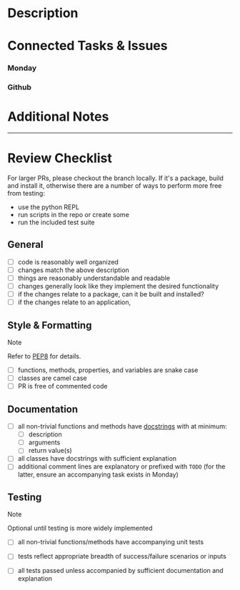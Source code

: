 # Description

# Connected Tasks & Issues
### Monday
### Github

# Additional Notes

----------
# Review Checklist

For larger PRs, please checkout the branch locally. If it's a package, build and install it, otherwise there are a number of ways to perform more free from testing:
- use the python REPL
- run scripts in the repo or create some
- run the included test suite


## General
- [ ] code is reasonably well organized
- [ ] changes match the above description
- [ ] things are reasonably understandable and readable
- [ ] changes generally look like they implement the desired functionality
- [ ] if the changes relate to a package, can it be built and installed?
- [ ] if the changes relate to an application, 

## Style & Formatting
> [!NOTE]
> Refer to [PEP8](https://peps.python.org/pep-0008/) for details.
- [ ] functions, methods, properties, and variables are snake case
- [ ] classes are camel case
- [ ] PR is free of commented code

## Documentation
- [ ] all non-trivial functions and methods have [docstrings](https://peps.python.org/pep-0257/) with at minimum:
  - [ ] description
  - [ ] arguments
  - [ ] return value(s)
- [ ] all classes have docstrings with sufficient explanation
- [ ] additional comment lines are explanatory or prefixed with `TODO` (for the latter, ensure an accompanying task exists in Monday)

## Testing
> [!NOTE]
> Optional until testing is more widely implemented
- [ ] all non-trivial functions/methods have accompanying unit tests
- [ ] tests reflect appropriate breadth of success/failure scenarios or inputs
- [ ] all tests passed unless accompanied by sufficient documentation and explanation

